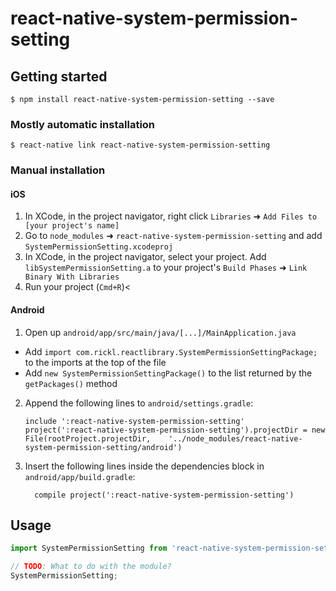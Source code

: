 # react-native-system-permission-setting

## Getting started

`$ npm install react-native-system-permission-setting --save`

### Mostly automatic installation

`$ react-native link react-native-system-permission-setting`

### Manual installation


#### iOS

1. In XCode, in the project navigator, right click `Libraries` ➜ `Add Files to [your project's name]`
2. Go to `node_modules` ➜ `react-native-system-permission-setting` and add `SystemPermissionSetting.xcodeproj`
3. In XCode, in the project navigator, select your project. Add `libSystemPermissionSetting.a` to your project's `Build Phases` ➜ `Link Binary With Libraries`
4. Run your project (`Cmd+R`)<

#### Android

1. Open up `android/app/src/main/java/[...]/MainApplication.java`
  - Add `import com.rickl.reactlibrary.SystemPermissionSettingPackage;` to the imports at the top of the file
  - Add `new SystemPermissionSettingPackage()` to the list returned by the `getPackages()` method
2. Append the following lines to `android/settings.gradle`:
  	```
  	include ':react-native-system-permission-setting'
  	project(':react-native-system-permission-setting').projectDir = new File(rootProject.projectDir, 	'../node_modules/react-native-system-permission-setting/android')
  	```
3. Insert the following lines inside the dependencies block in `android/app/build.gradle`:
  	```
      compile project(':react-native-system-permission-setting')
  	```


## Usage
```javascript
import SystemPermissionSetting from 'react-native-system-permission-setting';

// TODO: What to do with the module?
SystemPermissionSetting;
```
